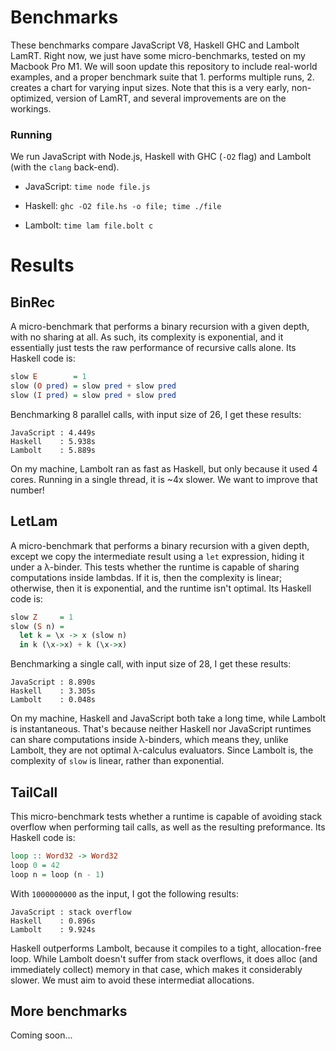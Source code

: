 Benchmarks
==========

These benchmarks compare JavaScript V8, Haskell GHC and Lambolt LamRT. Right
now, we just have some micro-benchmarks, tested on my Macbook Pro M1. We will
soon update this repository to include real-world examples, and a proper
benchmark suite that 1. performs multiple runs, 2. creates a chart for varying
input sizes. Note that this is a very early, non-optimized, version of LamRT,
and several improvements are on the workings.

### Running

We run JavaScript with Node.js, Haskell with GHC (`-O2` flag) and Lambolt (with
the `clang` back-end).

* JavaScript: `time node file.js`

* Haskell: `ghc -O2 file.hs -o file; time ./file`

* Lambolt: `time lam file.bolt c` 

Results
=======

BinRec
------

A micro-benchmark that performs a binary recursion with a given depth, with no
sharing at all. As such, its complexity is exponential, and it essentially just
tests the raw performance of recursive calls alone. Its Haskell code is:

```haskell
slow E        = 1
slow (O pred) = slow pred + slow pred
slow (I pred) = slow pred + slow pred
```

Benchmarking 8 parallel calls, with input size of 26, I get these results:

```
JavaScript : 4.449s
Haskell    : 5.938s
Lambolt    : 5.889s
```

On my machine, Lambolt ran as fast as Haskell, but only because it used 4 cores.
Running in a single thread, it is ~4x slower. We want to improve that number!

LetLam
------

A micro-benchmark that performs a binary recursion with a given depth, except we
copy the intermediate result using a `let` expression, hiding it under a
λ-binder. This tests whether the runtime is capable of sharing computations
inside lambdas. If it is, then the complexity is linear; otherwise, then it is
exponential, and the runtime isn't optimal. Its Haskell code is:

```haskell
slow Z     = 1
slow (S n) =
  let k = \x -> x (slow n)
  in k (\x->x) + k (\x->x)
```

Benchmarking a single call, with input size of 28, I get these results:

```
JavaScript : 8.890s
Haskell    : 3.305s
Lambolt    : 0.048s
```

On my machine, Haskell and JavaScript both take a long time, while Lambolt is
instantaneous. That's because neither Haskell nor JavaScript runtimes can share
computations inside λ-binders, which means they, unlike Lambolt, they are not
optimal λ-calculus evaluators. Since Lambolt is, the complexity of `slow` is
linear, rather than exponential.

TailCall
--------

This micro-benchmark tests whether a runtime is capable of avoiding stack
overflow when performing tail calls, as well as the resulting preformance. Its
Haskell code is:

```haskell
loop :: Word32 -> Word32
loop 0 = 42
loop n = loop (n - 1)
```

With `1000000000` as the input, I got the following results:

```
JavaScript : stack overflow
Haskell    : 0.896s
Lambolt    : 9.924s
```

Haskell outperforms Lambolt, because it compiles to a tight, allocation-free
loop. While Lambolt doesn't suffer from stack overflows, it does alloc (and
immediately collect) memory in that case, which makes it considerably slower. We
must aim to avoid these intermediat allocations.

More benchmarks
---------------

Coming soon...
